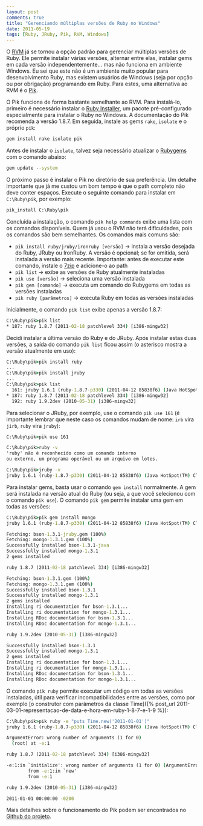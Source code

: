 ```yaml
---
layout: post
comments: true
title: "Gerenciando múltiplas versões de Ruby no Windows"
date: 2011-05-19
tags: [Ruby, JRuby, Pik, RVM, Windows]
---
```

O [RVM](https://rvm.io/) já se tornou a opção padrão para gerenciar múltiplas versões de Ruby. Ele permite instalar várias versões, alternar entre elas, instalar gems em cada versão independentemente... mas não funciona em ambiente Windows. Eu sei que este não é um ambiente muito popular para desenvolvimento Ruby, mas existem usuários de Windows (seja por opção ou por obrigação) programando em Ruby. Para estes, uma alternativa ao RVM é o [Pik](https://github.com/vertiginous/pik).

O Pik funciona de forma bastante semelhante ao RVM. Para instalá-lo, primeiro é necessário instalar o [Ruby Installer](http://rubyinstaller.org/), um pacote pré-configurado especialmente para instalar o Ruby no Windows. A documentação do Pik recomenda a versão 1.8.7. Em seguida, instale as gems `rake`, `isolate` e o próprio `pik`:

```bat
gem install rake isolate pik
```

Antes de instalar o `isolate`, talvez seja necessário atualizar o [Rubygems](http://rubygems.org/) com o comando abaixo:

```bat
gem update --system
```

O próximo passo é instalar o Pik no diretório de sua preferência. Um detalhe importante que já me custou um bom tempo é que o path completo não deve conter espaços. Execute o seguinte comando para instalar em `C:\Ruby\pik`, por exemplo:

```bat
pik_install C:\Ruby\pik
```

Concluída a instalação, o comando `pik help commands` exibe uma lista com os comandos disponíveis. Quem já usou o RVM não terá dificuldades, pois os comandos são bem semelhantes. Os comandos mais comuns são:

- `pik install ruby/jruby/ironruby [versão]` -> instala a versão desejada do Ruby, JRuby ou IronRuby. A versão é opcional; se for omitida, será instalada a versão mais recente. Importante: antes de executar este comando, instale o [7zip](http://www.7-zip.org/) e adicione-o ao path
- `pik list` -> exibe as versões de Ruby atualmente instaladas
- `pik use [versão]` -> seleciona uma versão instalada
- `pik gem [comando]` -> executa um comando do Rubygems em todas as versões instaladas
- `pik ruby [parâmetros]` -> executa Ruby em todas as versões instaladas

Inicialmente, o comando `pik list` exibe apenas a versão 1.8.7:

```bat
C:\Ruby\pik>pik list
* 187: ruby 1.8.7 (2011-02-18 patchlevel 334) [i386-mingw32]
```

Decidi instalar a última versão do Ruby e do JRuby. Após instalar estas duas versões, a saída do comando `pik list` ficou assim (o asterisco mostra a versão atualmente em uso):

```bat
C:\Ruby\pik>pik install ruby
...
C:\Ruby\pik>pik install jruby
...
C:\Ruby\pik>pik list
  161: jruby 1.6.1 (ruby-1.8.7-p330) (2011-04-12 85838f6) (Java HotSpot(TM) Client VM 1.6.0_24) [Windows XP-x86-java]
* 187: ruby 1.8.7 (2011-02-18 patchlevel 334) [i386-mingw32]
  192: ruby 1.9.2dev (2010-05-31) [i386-mingw32]
```

Para selecionar o JRuby, por exemplo, use o comando `pik use 161` (é importante lembrar que neste caso os comandos mudam de nome: `irb` vira `jirb`, `ruby` vira `jruby`):

```bat
C:\Ruby\pik>pik use 161

C:\Ruby\pik>ruby -v
'ruby' não é reconhecido como um comando interno
ou externo, um programa operável ou um arquivo em lotes.

C:\Ruby\pik>jruby -v
jruby 1.6.1 (ruby-1.8.7-p330) (2011-04-12 85838f6) (Java HotSpot(TM) Client VM 1.6.0_24) [Windows XP-x86-java]
```

Para instalar gems, basta usar o comando `gem install` normalmente. A gem será instalada na versão atual do Ruby (ou seja, a que você selecionou com o comando `pik use`). O comando `pik gem` permite instalar uma gem em todas as versões:

```bat
C:\Ruby\pik>pik gem install mongo
jruby 1.6.1 (ruby-1.8.7-p330) (2011-04-12 85838f6) (Java HotSpot(TM) Client VM 1.6.0_24) [Windows XP-x86-java]

Fetching: bson-1.3.1-jruby.gem (100%)
Fetching: mongo-1.3.1.gem (100%)
Successfully installed bson-1.3.1-java
Successfully installed mongo-1.3.1
2 gems installed

ruby 1.8.7 (2011-02-18 patchlevel 334) [i386-mingw32]

Fetching: bson-1.3.1.gem (100%)
Fetching: mongo-1.3.1.gem (100%)
Successfully installed bson-1.3.1
Successfully installed mongo-1.3.1
2 gems installed
Installing ri documentation for bson-1.3.1...
Installing ri documentation for mongo-1.3.1...
Installing RDoc documentation for bson-1.3.1...
Installing RDoc documentation for mongo-1.3.1...

ruby 1.9.2dev (2010-05-31) [i386-mingw32]

Successfully installed bson-1.3.1
Successfully installed mongo-1.3.1
2 gems installed
Installing ri documentation for bson-1.3.1...
Installing ri documentation for mongo-1.3.1...
Installing RDoc documentation for bson-1.3.1...
Installing RDoc documentation for mongo-1.3.1...

```

O comando `pik ruby` permite executar um código em todas as versões instaladas, útil para verificar incompatibilidades entre as versões, como por exemplo [o construtor com parâmetros da classe Time]({% post_url 2011-03-01-representacao-de-data-e-hora-em-ruby-1-8-7-e-1-9 %}):

```bat
C:\Ruby\pik>pik ruby -e "puts Time.new('2011-01-01')"
jruby 1.6.1 (ruby-1.8.7-p330) (2011-04-12 85838f6) (Java HotSpot(TM) Client VM 1.6.0_24) [Windows XP-x86-java]

ArgumentError: wrong number of arguments (1 for 0)
  (root) at -e:1

ruby 1.8.7 (2011-02-18 patchlevel 334) [i386-mingw32]

-e:1:in `initialize': wrong number of arguments (1 for 0) (ArgumentError)
        from -e:1:in `new'
        from -e:1

ruby 1.9.2dev (2010-05-31) [i386-mingw32]

2011-01-01 00:00:00 -0200

```

Mais detalhes sobre o funcionamento do Pik podem ser encontrados no [Github do projeto](https://github.com/vertiginous/pik).

